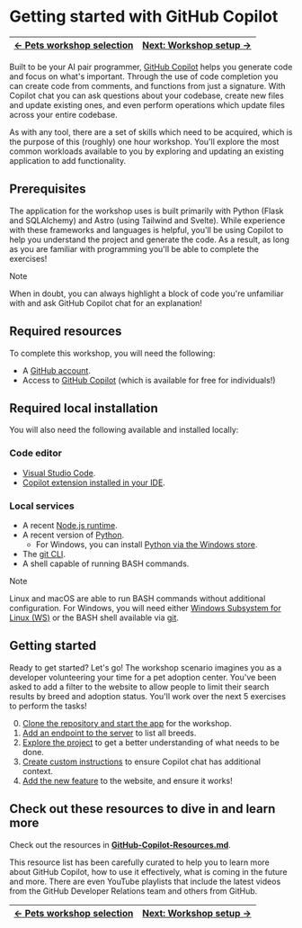 # Getting started with GitHub Copilot

| [← Pets workshop selection][walkthrough-previous] | [Next: Workshop setup →][walkthrough-next] |
|:-----------------------------------|------------------------------------------:|

Built to be your AI pair programmer, [GitHub Copilot][copilot] helps you generate code and focus on what's important. Through the use of code completion you can create code from comments, and functions from just a signature. With Copilot chat you can ask questions about your codebase, create new files and update existing ones, and even perform operations which update files across your entire codebase.

As with any tool, there are a set of skills which need to be acquired, which is the purpose of this (roughly) one hour workshop. You'll explore the most common workloads available to you by exploring and updating an existing application to add functionality.

## Prerequisites

The application for the workshop uses is built primarily with Python (Flask and SQLAlchemy) and Astro (using Tailwind and Svelte). While experience with these frameworks and languages is helpful, you'll be using Copilot to help you understand the project and generate the code. As a result, as long as you are familiar with programming you'll be able to complete the exercises!

> [!NOTE]
> When in doubt, you can always highlight a block of code you're unfamiliar with and ask GitHub Copilot chat for an explanation!

## Required resources

To complete this workshop, you will need the following:

- A [GitHub account][github-account].
- Access to [GitHub Copilot][copilot] (which is available for free for individuals!)

## Required local installation

You will also need the following available and installed locally:

### Code editor

- [Visual Studio Code][vscode-link].
- [Copilot extension installed in your IDE][copilot-extension].

### Local services

- A recent [Node.js runtime][nodejs-link].
- A recent version of [Python][python-link].
  - For Windows, you can install [Python via the Windows store](https://apps.microsoft.com/detail/9pjpw5ldxlz5?hl=en-US&gl=US).
- The [git CLI][git-link].
- A shell capable of running BASH commands.

> [!NOTE]
> Linux and macOS are able to run BASH commands without additional configuration. For Windows, you will need either [Windows Subsystem for Linux (WS)][windows-subsystem-linux] or the BASH shell available via [git][git-link].

## Getting started

Ready to get started? Let's go! The workshop scenario imagines you as a developer volunteering your time for a pet adoption center. You've been asked to add a filter to the website to allow people to limit their search results by breed and adoption status. You'll work over the next 5 exercises to perform the tasks!

0. [Clone the repository and start the app][walkthrough-next] for the workshop.
1. [Add an endpoint to the server][stage-1] to list all breeds.
2. [Explore the project][stage-2] to get a better understanding of what needs to be done.
3. [Create custom instructions][stage-3] to ensure Copilot chat has additional context.
4. [Add the new feature][stage-4] to the website, and ensure it works!

## Check out these resources to dive in and learn more
Check out the resources in [**GitHub-Copilot-Resources.md**][GitHub-Copilot-Resources]. 

This resource list has been carefully curated to help you to learn more about GitHub Copilot, how to use it effectively, what is coming in the future and more. There are even YouTube playlists that include the latest videos from the GitHub Developer Relations team and others from GitHub. 

| [← Pets workshop selection][walkthrough-previous] | [Next: Workshop setup →][walkthrough-next] |
|:-----------------------------------|------------------------------------------:|

[copilot]: https://github.com/features/copilot
[copilot-extension]: https://docs.github.com/en/copilot/managing-copilot/configure-personal-settings/installing-the-github-copilot-extension-in-your-environment
[git-link]: https://git-scm.com/
[github-account]: https://github.com/join
[nodejs-link]: https://nodejs.org/en
[python-link]: https://www.python.org/
[stage-1]: ./1-add-endpoint.md
[stage-2]: ./2-explore-project.md
[stage-3]: ./3-copilot-instructions.md
[stage-4]: ./4-add-feature.md
[walkthrough-previous]: ../README.md
[walkthrough-next]: ./0-setup.md
[windows-python-link]: https://apps.microsoft.com/detail/9pjpw5ldxlz5
[windows-subsystem-linux]: https://learn.microsoft.com/en-us/windows/wsl/about
[vscode-link]: https://code.visualstudio.com/
[GitHub-Copilot-Resources]: ../GitHub-Copilot-Resources.md
